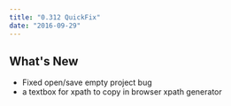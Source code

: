 ```yaml
---
title: "0.312 QuickFix"
date: "2016-09-29"
---
```


## What's New

- Fixed open/save empty project bug
- a textbox for xpath to copy in browser xpath generator